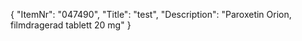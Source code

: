 {
  "ItemNr": "047490",
  "Title": "test",
  "Description": "Paroxetin Orion, filmdragerad tablett 20 mg"
}